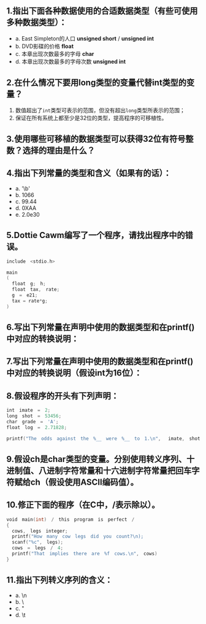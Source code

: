 ## 1.指出下面各种数据使用的合适数据类型（有些可使用多种数据类型）：

- a. East Simpleton的人口 **unsigned short** / **unsigned int**
- b. DVD影碟的价格 **float**
- c. 本章出现次数最多的字母 **char**
- d. 本章出现次数最多的字母次数 **unsigned int**

## 2.在什么情况下要用long类型的变量代替int类型的变量？

1. 数值超出了`int`类型可表示的范围，但没有超出`long`类型所表示的范围；
2. 保证在所有系统上都至少是32位的类型，提高程序的可移植性。

## 3.使用哪些可移植的数据类型可以获得32位有符号整数？选择的理由是什么？



## 4.指出下列常量的类型和含义（如果有的话）：

- a. '\b'
- b. 1066
- c. 99.44
- d. 0XAA
- e. 2.0e30

## 5.Dottie Cawm编写了一个程序，请找出程序中的错误。


```c
include　<stdio.h>

main
(
  float　g;　h;
  float　tax,　rate;
  g　=　e21;
  tax = rate*g;
)
```

## 6.写出下列常量在声明中使用的数据类型和在printf()中对应的转换说明：


## 7.写出下列常量在声明中使用的数据类型和在printf()中对应的转换说明（假设int为16位）：



## 8.假设程序的开头有下列声明：

```c
int　imate　=　2;
long　shot　=　53456;
char　grade　=　'A';
float　log　=　2.71828;
```

```c
printf("The　odds　against　the　%__　were　%__　to　1.\n",　 imate,　shot); printf("A　score　of　%__　is　not　an　%__　grade.\n",　log,　 grade);
```

## 9.假设ch是char类型的变量。分别使用转义序列、十进制值、八进制字符常量和十六进制字符常量把回车字符赋给ch（假设使用ASCII编码值）。

## 10.修正下面的程序（在C中，/表示除以）。

```c
void　main(int)　/　this　program　is　perfect　/
{
  cows,　legs　integer;
  printf("How　many　cow　legs　did　you　count?\n);
  scanf("%c",　legs);
  cows　=　legs　/　4;
  printf("That　implies　there　are　%f　cows.\n",　cows)
}
```

## 11.指出下列转义序列的含义：

- a. \n
- b. \\
- c. \"
- d. \t
